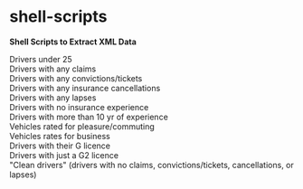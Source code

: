 # shell-scripts
<strong>Shell Scripts to Extract XML Data</strong>

Drivers under 25 <br /> 
Drivers with any claims <br /> 
Drivers with any convictions/tickets <br /> 
Drivers with any insurance cancellations <br /> 
Drivers with any lapses <br /> 
Drivers with no insurance experience<br /> 
Drivers with more than 10 yr of experience <br /> 
Vehicles rated for pleasure/commuting <br /> 
Vehicles rates for business <br /> 
Drivers with their G licence <br /> 
Drivers with just a G2 licence <br /> 
"Clean drivers" (drivers with no claims, convictions/tickets, cancellations, or lapses)
